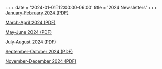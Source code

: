 +++
date = '2024-01-01T12:00:00-06:00'
title = '2024 Newsletters'
+++
[January-February 2024 (PDF)](/newsletters/2024-Jan-Feb.pdf)

[March-April 2024 (PDF)](/newsletters/2024-Mar-Apr.pdf)

[May-June 2024 (PDF)](/newsletters/2024-May-Jun.pdf)

[July-August 2024 (PDF)](/newsletters/2024-Jul-Aug.pdf)

[September-October 2024 (PDF)](/newsletters/2024-Sep-Oct.pdf)

[November-December 2024 (PDF)](/newsletters/2024-Nov-Dec.pdf) 